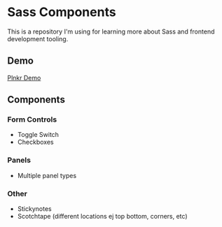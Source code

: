 # Sass Components
This is a repository I'm using for learning more about Sass and frontend development tooling.

## Demo
[Plnkr Demo](https://plnkr.co/edit/H2Ctdwc2WUneVDgIwepE?p=preview)

## Components

### Form Controls
* Toggle Switch
* Checkboxes

### Panels
* Multiple panel types

### Other
* Stickynotes
* Scotchtape (different locations ej top bottom, corners, etc)

